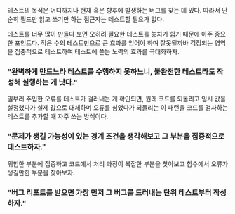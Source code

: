 테스트의 목적은 어디까지나 현재 혹은 향후에 발생하는 버그를 찾는 데 있다.
따라서 단순히 필드만 읽고 쓰기만 하는 접근자는 테스트할 필요가 없다.

테스트를 너무 많이 만들다 보면 오히려 필요한 테스트를 놓치기 쉽기 때문에 아주 중요한 포인트다.
적은 수의 테스트만으로 큰 효과를 얻어야 하며 잘못될까바 걱정되는 영역을 집중적으로 테스트하여 테스트에
쏟는 노력의 효과를 극대화하자.

### "완벽하게 만드느라 테스트를 수행하지 못하느니, 불완전한 테스트라도 작성해 실행하는 게 낫다."

일부러 주입한 오류를 테스트가 걸러내는 게 확인되면, 원래 코드를 되돌리고
임시 값을 설정했다가 실제 값으로 대체하며 오류를 심었다가 되돌리는 이 패턴을 코드를 검사하는 테스트를
추가할 때 자주 쓰는 방식이다.

### "문제가 생길 가능성이 있는 경계 조건을 생각해보고 그 부분을 집중적으로 테스트하자."

위험한 부분에 집중하고 코드에서 처리 과정이 복잡한 부분을 찾아보고 함수에서 오류가 생길만한 부분을 찾아보자.

### "버그 리포트를 받으면 가장 먼저 그 버그를 드러내는 단위 테스트부터 작성하자."
